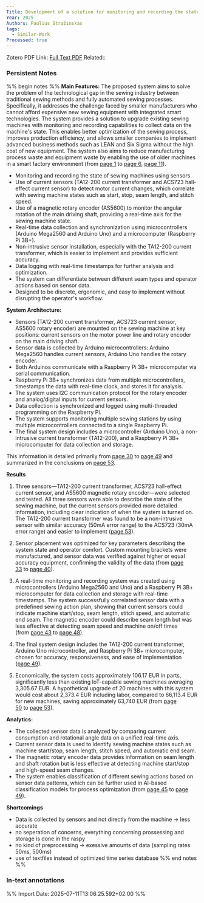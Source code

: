 ```yaml
---
Title: Development of a solution for monitoring and recording the state of a sewing machine /
Year: 2025
Authors: Paulius Stražinskas
tags:
  - Similar-Work
Processed: true
---
```

Zotero PDF Link: [Full Text PDF](zotero://select/library/items/NMADV2TK) 
Related::  

### Persistent Notes 
%% begin notes %% 
**Main Features:**
The proposed system aims to solve the problem of the technological gap in the sewing industry between traditional sewing methods and fully automated sewing processes. Specifically, it addresses the challenge faced by smaller manufacturers who cannot afford expensive new sewing equipment with integrated smart technologies. The system provides a solution to upgrade existing sewing machines with monitoring and recording capabilities to collect data on the machine's state. This enables better optimization of the sewing process, improves production efficiency, and allows smaller companies to implement advanced business methods such as LEAN and Six Sigma without the high cost of new equipment. The system also aims to reduce manufacturing process waste and equipment waste by enabling the use of older machines in a smart factory environment (from [page 1](da://viewer/dtuxbttk0a0c24uw/1) to [page 6](da://viewer/dtuxbttk0a0c24uw/6), [page 11](da://viewer/dtuxbttk0a0c24uw/11)).

- Monitoring and recording the state of sewing machines using sensors.
- Use of current sensors (TA12-200 current transformer and ACS723 hall-effect current sensor) to detect motor current changes, which correlate with sewing machine states such as start, stop, seam length, and stitch speed.
- Use of a magnetic rotary encoder (AS5600) to monitor the angular rotation of the main driving shaft, providing a real-time axis for the sewing machine state.
- Real-time data collection and synchronization using microcontrollers (Arduino Mega2560 and Arduino Uno) and a microcomputer (Raspberry Pi 3B+).
- Non-intrusive sensor installation, especially with the TA12-200 current transformer, which is easier to implement and provides sufficient accuracy.
- Data logging with real-time timestamps for further analysis and optimization.
- The system can differentiate between different seam types and operator actions based on sensor data.
- Designed to be discrete, ergonomic, and easy to implement without disrupting the operator's workflow.

**System Architecture:**

- Sensors (TA12-200 current transformer, ACS723 current sensor, AS5600 rotary encoder) are mounted on the sewing machine at key positions: current sensors on the motor power line and rotary encoder on the main driving shaft.
- Sensor data is collected by Arduino microcontrollers: Arduino Mega2560 handles current sensors, Arduino Uno handles the rotary encoder.
- Both Arduinos communicate with a Raspberry Pi 3B+ microcomputer via serial communication.
- Raspberry Pi 3B+ synchronizes data from multiple microcontrollers, timestamps the data with real-time clock, and stores it for analysis.
- The system uses I2C communication protocol for the rotary encoder and analog/digital inputs for current sensors.
- Data collection is synchronized and logged using multi-threaded programming on the Raspberry Pi.
- The system supports monitoring multiple sewing stations by using multiple microcontrollers connected to a single Raspberry Pi.
- The final system design includes a microcontroller (Arduino Uno), a non-intrusive current transformer (TA12-200), and a Raspberry Pi 3B+ microcomputer for data collection and storage.

This information is detailed primarily from [page 30](da://viewer/dtuxbttk0a0c24uw/30) to [page 49](da://viewer/dtuxbttk0a0c24uw/49) and summarized in the conclusions on [page 53](da://viewer/dtuxbttk0a0c24uw/53).

**Results**
1. Three sensors—TA12-200 current transformer, ACS723 hall-effect current sensor, and AS5600 magnetic rotary encoder—were selected and tested. All three sensors were able to describe the state of the sewing machine, but the current sensors provided more detailed information, including clear indication of when the system is turned on. The TA12-200 current transformer was found to be a non-intrusive sensor with similar accuracy (50mA error range) to the ACS723 (30mA error range) and easier to implement ([page 53](da://viewer/dtuxbttk0a0c24uw/53)).
    
2. Sensor placement was optimized for key parameters describing the system state and operator comfort. Custom mounting brackets were manufactured, and sensor data was verified against higher or equal accuracy equipment, confirming the validity of the data (from [page 33](da://viewer/dtuxbttk0a0c24uw/33) to [page 40](da://viewer/dtuxbttk0a0c24uw/40)).
    
3. A real-time monitoring and recording system was created using microcontrollers (Arduino Mega2560 and Uno) and a Raspberry Pi 3B+ microcomputer for data collection and storage with real-time timestamps. The system successfully correlated sensor data with a predefined sewing action plan, showing that current sensors could indicate machine start/stop, seam length, stitch speed, and automatic end seam. The magnetic encoder could describe seam length but was less effective at detecting seam speed and machine on/off times (from [page 43](da://viewer/dtuxbttk0a0c24uw/43) to [page 48](da://viewer/dtuxbttk0a0c24uw/48)).
    
4. The final system design includes the TA12-200 current transformer, Arduino Uno microcontroller, and Raspberry Pi 3B+ microcomputer, chosen for accuracy, responsiveness, and ease of implementation ([page 49](da://viewer/dtuxbttk0a0c24uw/49)).
    
5. Economically, the system costs approximately 106.17 EUR in parts, significantly less than existing IoT-capable sewing machines averaging 3,305.67 EUR. A hypothetical upgrade of 20 machines with this system would cost about 2,373.4 EUR including labor, compared to 66,113.4 EUR for new machines, saving approximately 63,740 EUR (from [page 50](da://viewer/dtuxbttk0a0c24uw/50) to [page 53](da://viewer/dtuxbttk0a0c24uw/53)).

**Analytics:**

- The collected sensor data is analyzed by comparing current consumption and rotational angle data on a unified real-time axis.
- Current sensor data is used to identify sewing machine states such as machine start/stop, seam length, stitch speed, and automatic end seam.
- The magnetic rotary encoder data provides information on seam length and shaft rotation but is less effective at detecting machine start/stop and high-speed seam changes.
- The system enables classification of different sewing actions based on sensor data patterns, which can be further used in AI-based classification models for process optimization (from [page 45](da://viewer/dtuxbttk0a0c24uw/45) to [page 49](da://viewer/dtuxbttk0a0c24uw/49)).

**Shortcomings**
- Data is collected by sensors and not directly from the machine -> less accurate
- no seperation of concerns, everything concerning prossessing and storage is done in the raspy
- no kind of preprocessing -> exessive amounts of data (sampling rates 50ms, 500ms)
- use of textfiles instead of optimized time series database
 %% end notes %% 

### In-text annotations 



%% Import Date: 2025-07-11T13:06:25.592+02:00 %%
